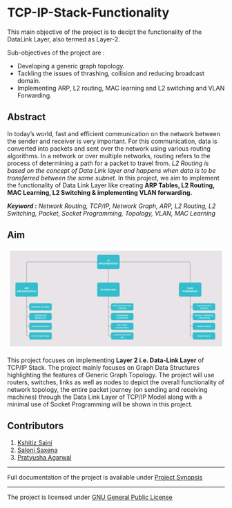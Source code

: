 # TCP-IP-Stack-Functionality

This main objective of the project is to decipt the functionality of the DataLink Layer, also termed as Layer-2. 

Sub-objectives of the project are : 
* Developing a generic graph topology.
* Tackling the issues of thrashing, collision and reducing broadcast domain.
* Implementing ARP, L2 routing, MAC learning and L2 switching and VLAN Forwarding.

## Abstract

In today’s world, fast and efficient communication on the network between the sender and receiver is very important. For this communication, data is converted into packets and sent over the network using various routing algorithms. In a network or over multiple networks, routing refers to the process of determining a path for a packet to travel from. *L2 Routing is based on the concept of Data Link layer and happens when data is to be transferred between the same subnet.* In this project, we aim to implement the functionality of Data Link Layer like creating **ARP Tables, L2 Routing, MAC Learning, L2 Switching & implementing VLAN forwarding.**

***Keyword :*** *Network Routing, TCP/IP, Network Graph, ARP, L2 Routing, L2 Switching, Packet, Socket Programming, Topology, VLAN, MAC Learning*

## Aim

![Methodology](img/Methodology.png)

This project focuses on implementing **Layer 2 i.e. Data-Link Layer** of TCP/IP Stack. The project mainly focuses on Graph Data Structures highlighting the features of Generic Graph Topology. The project will use routers, switches, links as well as nodes to depict the overall functionality of network topology, the entire packet journey (on sending and receiving machines) through the Data Link Layer of TCP/IP Model along with a minimal use of Socket Programming will be shown in this project.

## Contributors

1. [Kshitiz Saini](https://github.com/kshitizsaini113)
2. [Saloni Saxena](https://github.com/SaloniSaxena01)
3. [Pratyusha Agarwal](https://github.com/pratyusha1098-pa)

---

Full documentation of the project is available under [Project Synopsis](Synopsis_Report/SynopsisReport.pdf)

---
The project is licensed under [GNU General Public License](LICENSE) 